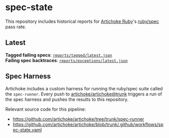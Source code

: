 # spec-state

This repository includes historical reports for [Artichoke Ruby]'s [ruby/spec]
pass rate.

## Latest

**Tagged failing specs**:
[`reports/tagged/latest.json`](reports/tagged/latest.json)  
**Failing spec backtraces**:
[`reports/exceptions/latest.json`](reports/exceptions/latest.json)

## Spec Harness

Artichoke includes a custom harness for running the ruby/spec suite called the
`spec-runner`. Every push to [artichoke/artichoke@trunk][artichoke-trunk]
triggers a run of the spec harness and pushes the results to this repository.

Relevant source code for this pipeline:

- https://github.com/artichoke/artichoke/tree/trunk/spec-runner
- https://github.com/artichoke/artichoke/blob/trunk/.github/workflows/spec-state.yaml

[artichoke ruby]: https://github.com/artichoke/artichoke
[ruby/spec]: https://github.com/ruby/spec
[artichoke-trunk]: https://github.com/artichoke/artichoke/commits/trunk
